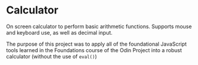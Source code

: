 # Calculator

On screen calculator to perform basic arithmetic functions. Supports mouse and keyboard use, as well as decimal input.

The purpose of this project was to apply all of the foundational JavaScript tools learned in the Foundations course of the Odin Project into a robust calculator (without the use of `eval()`)

